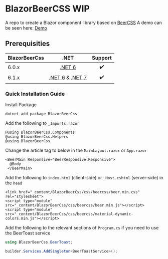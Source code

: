 # BlazorBeerCSS WIP
A repo to create a Blazor component library based on [BeerCSS](https://github.com/beercss/beercss)
A demo can be seen here: [Demo](https://kristianfriis.github.io/BlazorBeerCss/)

## Prerequisities
| BlazorBeerCss | .NET | Support |
| :--- | :---: | :---: |
| 6.0.x | [.NET 6](https://dotnet.microsoft.com/download/dotnet/6.0) | :heavy_check_mark: |
| 6.1.x | [.NET 6](https://dotnet.microsoft.com/download/dotnet/6.0) & [.NET 7](https://dotnet.microsoft.com/en-us/download/dotnet/7.0) | :heavy_check_mark: |

### Quick Installation Guide
Install Package
```
dotnet add package BlazorBeerCss
```
Add the following to `_Imports.razor`
```razor
@using BlazorBeerCss.Components
@using BlazorBeerCss.Helpers
@using BlazorBeerCss
```
Change the article tag to below in the `MainLayout.razor` or `App.razor`
```razor
<BeerMain Responsive="BeerResponsive.Responsive">
  @Body
 </BeerMain>
```
Add the following to `index.html` (client-side) or `_Host.cshtml` (server-side) in the `head`
```razor
<link href="_content/BlazorBeerCss/css/beercss/beer.min.css" rel="stylesheet">
<script type="module" src="_content/BlazorBeerCss/css/beercss/beer.min.js"></script>
<script type="module" src="_content/BlazorBeerCss/css/beercss/material-dynamic-colors.min.js"></script>
```
Add the following to the relevant sections of `Program.cs` if you need to use the BeerToast service
```c#
using BlazorBeerCss.BeerToast;
```
```c#
builder.Services.AddSingleton<BeerToastService>();
```
